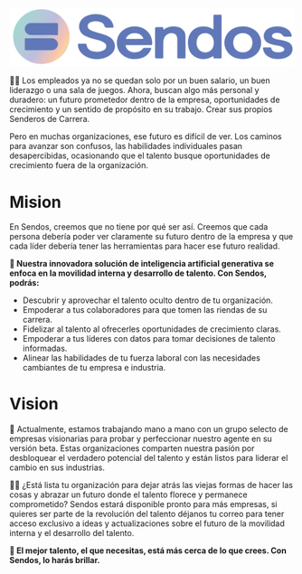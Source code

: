 ![sendos](img/sendos_logo.png)

🙋‍♀️ Los empleados ya no se quedan solo por un buen salario, un buen liderazgo o una sala de juegos. Ahora, buscan algo más personal y duradero: un futuro prometedor dentro de la empresa, oportunidades de crecimiento y un sentido de propósito en su trabajo. Crear sus propios Senderos de Carrera.

Pero en muchas organizaciones, ese futuro es difícil de ver. Los caminos para avanzar son confusos, las habilidades individuales pasan desapercibidas, ocasionando que el talento busque oportunidades de crecimiento fuera de la organización.

# Mision
En Sendos, creemos que no tiene por qué ser así. Creemos que cada persona debería poder ver claramente su futuro dentro de la empresa y que cada líder debería tener las herramientas para hacer ese futuro realidad.


**🌈 Nuestra innovadora solución de inteligencia artificial generativa se enfoca en la movilidad interna y desarrollo de talento. Con Sendos, podrás:**

- Descubrir y aprovechar el talento oculto dentro de tu organización.
- Empoderar a tus colaboradores para que tomen las riendas de su carrera.
- Fidelizar al talento al ofrecerles oportunidades de crecimiento claras.
- Empoderar a tus líderes con datos para tomar decisiones de talento informadas.
- Alinear las habilidades de tu fuerza laboral con las necesidades cambiantes de tu empresa e industria.

# Vision
🍿 Actualmente, estamos trabajando mano a mano con un grupo selecto de empresas visionarias para probar y perfeccionar nuestro agente en su versión beta. Estas organizaciones comparten nuestra pasión por desbloquear el verdadero potencial del talento y están listos para liderar el cambio en sus industrias.

👩‍💻 ¿Está lista tu organización para dejar atrás las viejas formas de hacer las cosas y abrazar un futuro donde el talento florece y permanece comprometido?
Sendos estará disponible pronto para más empresas, si quieres ser parte de la revolución del talento déjanos tu correo para tener acceso exclusivo a ideas y actualizaciones sobre el futuro de la movilidad interna y el desarrollo del talento.

**🧙 El mejor talento, el que necesitas, está más cerca de lo que crees. Con Sendos, lo harás brillar.**